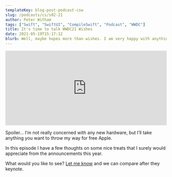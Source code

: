 ```yaml
---
templateKey: blog-post-podcast-csw
slug: /podcasts/cs/s02-21
author: Peter Witham
tags: ["Swift", "SwiftUI", "CompileSwift", "Podcast", "WWDC"]
title: It's time to talk WWDC21 Wishes
date: 2021-05-19T15:17:12
blurb: Well, maybe hopes more than wishes. I am very happy with anything we get.
---
```


<iframe src="https://open.spotify.com/embed-podcast/episode/27k5aQTS5a4wHWuOgGft7U" width="100%" height="232" frameborder="0" allowtransparency="true" allow="encrypted-media"></iframe>

Spoiler… I’m not really concerned with any new hardware, but I’ll take anything you want to throw my way for free Apple.

In this episode I have a few thoughts on some nice treats that I surely would appreciate from the announcements this year.

What would you like to see? [Let me know](peterwitham.com/contact) and we can compare after they keynote.